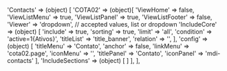 <!-- IDEAL CONFIGURATION FOR THE MODEL -->

'Contacts' => (object) [
    'COTA02' => (object)[
        'ViewHome' => false,
        'ViewListMenu' => true,
        'ViewListPanel' => true,
        'ViewListFooter' => false,
        'Viewer' => 'dropdown', // accepted values, list or dropdown
        'IncludeCore' => (object) [
            'include' => true,
            'sorting' => true,
            'limit' => 'all',
            'condition' => 'active=1{Ativos}',
            'titleList' => 'title_banner',
            'relation' => '',
        ],
        'config' => (object) [
            'titleMenu' => 'Contato',
            'anchor' =>  false,
            'linkMenu' => 'cota02.page',
            'iconMenu' => '',
            'titlePanel' => 'Contato',
            'iconPanel' => 'mdi-contacts'
        ],
        'IncludeSections' => (object) [
        ]
    ],
],
